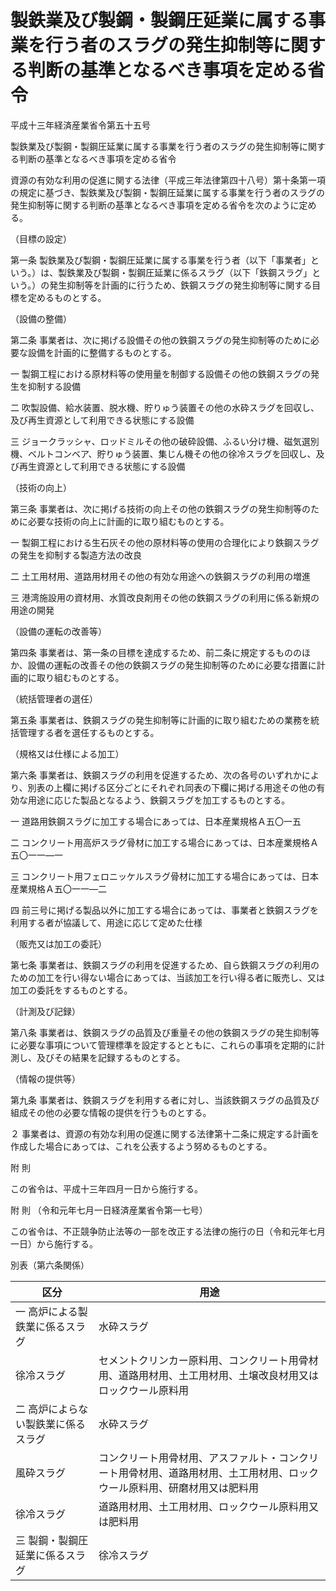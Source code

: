 # 製鉄業及び製鋼・製鋼圧延業に属する事業を行う者のスラグの発生抑制等に関する判断の基準となるべき事項を定める省令

平成十三年経済産業省令第五十五号

製鉄業及び製鋼・製鋼圧延業に属する事業を行う者のスラグの発生抑制等に関する判断の基準となるべき事項を定める省令

資源の有効な利用の促進に関する法律（平成三年法律第四十八号）第十条第一項の規定に基づき、製鉄業及び製鋼・製鋼圧延業に属する事業を行う者のスラグの発生抑制等に関する判断の基準となるべき事項を定める省令を次のように定める。

（目標の設定）

第一条 製鉄業及び製鋼・製鋼圧延業に属する事業を行う者（以下「事業者」という。）は、製鉄業及び製鋼・製鋼圧延業に係るスラグ（以下「鉄鋼スラグ」という。）の発生抑制等を計画的に行うため、鉄鋼スラグの発生抑制等に関する目標を定めるものとする。

（設備の整備）

第二条 事業者は、次に掲げる設備その他の鉄鋼スラグの発生抑制等のために必要な設備を計画的に整備するものとする。

一 製鋼工程における原材料等の使用量を制御する設備その他の鉄鋼スラグの発生を抑制する設備

二 吹製設備、給水装置、脱水機、貯りゅう装置その他の水砕スラグを回収し、及び再生資源として利用できる状態にする設備

三 ジョークラッシャ、ロッドミルその他の破砕設備、ふるい分け機、磁気選別機、ベルトコンベア、貯りゅう装置、集じん機その他の徐冷スラグを回収し、及び再生資源として利用できる状態にする設備

（技術の向上）

第三条 事業者は、次に掲げる技術の向上その他の鉄鋼スラグの発生抑制等のために必要な技術の向上に計画的に取り組むものとする。

一 製鋼工程における生石灰その他の原材料等の使用の合理化により鉄鋼スラグの発生を抑制する製造方法の改良

二 土工用材用、道路用材用その他の有効な用途への鉄鋼スラグの利用の増進

三 港湾施設用の資材用、水質改良剤用その他の鉄鋼スラグの利用に係る新規の用途の開発

（設備の運転の改善等）

第四条 事業者は、第一条の目標を達成するため、前二条に規定するもののほか、設備の運転の改善その他の鉄鋼スラグの発生抑制等のために必要な措置に計画的に取り組むものとする。

（統括管理者の選任）

第五条 事業者は、鉄鋼スラグの発生抑制等に計画的に取り組むための業務を統括管理する者を選任するものとする。

（規格又は仕様による加工）

第六条 事業者は、鉄鋼スラグの利用を促進するため、次の各号のいずれかにより、別表の上欄に掲げる区分ごとにそれぞれ同表の下欄に掲げる用途その他の有効な用途に応じた製品となるよう、鉄鋼スラグを加工するものとする。

一 道路用鉄鋼スラグに加工する場合にあっては、日本産業規格Ａ五〇一五

二 コンクリート用高炉スラグ骨材に加工する場合にあっては、日本産業規格Ａ五〇一一―一

三 コンクリート用フェロニッケルスラグ骨材に加工する場合にあっては、日本産業規格Ａ五〇一一―二

四 前三号に掲げる製品以外に加工する場合にあっては、事業者と鉄鋼スラグを利用する者が協議して、用途に応じて定めた仕様

（販売又は加工の委託）

第七条 事業者は、鉄鋼スラグの利用を促進するため、自ら鉄鋼スラグの利用のための加工を行い得ない場合にあっては、当該加工を行い得る者に販売し、又は加工の委託をするものとする。

（計測及び記録）

第八条 事業者は、鉄鋼スラグの品質及び重量その他の鉄鋼スラグの発生抑制等に必要な事項について管理標準を設定するとともに、これらの事項を定期的に計測し、及びその結果を記録するものとする。

（情報の提供等）

第九条 事業者は、鉄鋼スラグを利用する者に対し、当該鉄鋼スラグの品質及び組成その他の必要な情報の提供を行うものとする。

２ 事業者は、資源の有効な利用の促進に関する法律第十二条に規定する計画を作成した場合にあっては、これを公表するよう努めるものとする。

附 則

この省令は、平成十三年四月一日から施行する。

附 則 （令和元年七月一日経済産業省令第一七号）

この省令は、不正競争防止法等の一部を改正する法律の施行の日（令和元年七月一日）から施行する。

別表（第六条関係）

区分 | 用途  
---|---  
一 高炉による製鉄業に係るスラグ | 水砕スラグ | 高炉セメント混合用、ポルトランドセメント混合用、セメントクリンカー原料用、コンクリート用混和材用、コンクリート用骨材用、道路用材用、土工用材用、地盤改良材用、土壌改良材用又は肥料用  
| 徐冷スラグ | セメントクリンカー原料用、コンクリート用骨材用、道路用材用、土工用材用、土壌改良材用又はロックウール原料用  
二 高炉によらない製鉄業に係るスラグ | 水砕スラグ | コンクリート用骨材用、アスファルト・コンクリート用骨材用、道路用材用又は地盤改良材用  
| 風砕スラグ | コンクリート用骨材用、アスファルト・コンクリート用骨材用、道路用材用、土工用材用、ロックウール原料用、研磨材用又は肥料用  
| 徐冷スラグ | 道路用材用、土工用材用、ロックウール原料用又は肥料用  
三 製鋼・製鋼圧延業に係るスラグ | 徐冷スラグ | セメントクリンカー原料用、道路用材用、土工用材用、地盤改良材用、土壌改良材用又は肥料用
